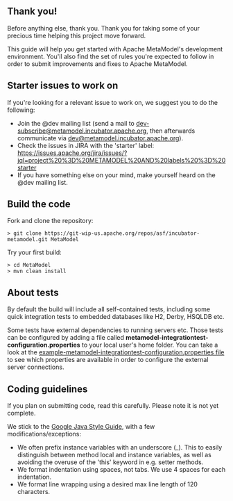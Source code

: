 ## Thank you!

Before anything else, thank you. Thank you for taking some of your precious time helping this project move forward.

This guide will help you get started with Apache MetaModel's development environment. You'll also find the set of rules you're expected to follow in order to submit improvements and fixes to Apache MetaModel.

## Starter issues to work on

If you're looking for a relevant issue to work on, we suggest you to do the following:

* Join the @dev mailing list (send a mail to dev-subscribe@metamodel.incubator.apache.org, then afterwards communicate via dev@metamodel.incubator.apache.org).
* Check the issues in JIRA with the 'starter' label: https://issues.apache.org/jira/issues/?jql=project%20%3D%20METAMODEL%20AND%20labels%20%3D%20starter
* If you have something else on your mind, make yourself heard on the @dev mailing list.


## Build the code

Fork and clone the repository:

```
> git clone https://git-wip-us.apache.org/repos/asf/incubator-metamodel.git MetaModel
```

Try your first build:

```
> cd MetaModel
> mvn clean install
```

## About tests

By default the build will include all self-contained tests, including some quick integration tests to embedded databases like H2, Derby, HSQLDB etc.

Some tests have external dependencies to running servers etc. Those tests can be configured by adding a file called **metamodel-integrationtest-configuration.properties** to your local user's home folder. You can take a look at the [example-metamodel-integrationtest-configuration.properties file](https://raw.githubusercontent.com/apache/incubator-metamodel/master/example-metamodel-integrationtest-configuration.properties) to see which properties are available in order to configure the external server connections.

## Coding guidelines

If you plan on submitting code, read this carefully. Please note it is not yet complete.

We stick to the [Google Java Style Guide](http://google-styleguide.googlecode.com/svn/trunk/javaguide.html), with a few modifications/exceptions:

* We often prefix instance variables with an underscore (_). This to easily distinguish between method local and instance variables, as well as avoiding the overuse of the 'this' keyword in e.g. setter methods.
* We format indentation using spaces, not tabs. We use 4 spaces for each indentation.
* We format line wrapping using a desired max line length of 120 characters.